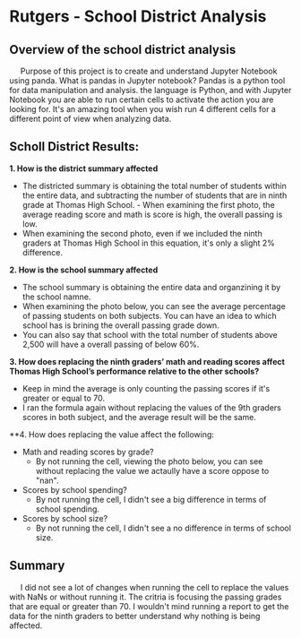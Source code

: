 # Rutgers - School District Analysis

## Overview of the school district analysis
&nbsp;&nbsp;&nbsp;&nbsp; Purpose of this project is to create and understand Jupyter Notebook using panda. What is pandas in Jupyter notebook? Pandas is a python tool for data manipulation and analysis. the language is Python, and with Jupyter Notebook you are able to run certain cells to activate the action you are looking for. It's an amazing tool when you wish run 4 different cells for a different point of view when analyzing data.  


## Scholl District Results:   
**1. How is the district summary affected**
  - The districted summary is obtaining the total number of students within the entire data, and subtracting the number of students that are in ninth grade at Thomas High School.   - When examining the first photo, the average reading score and math is score is high, the overall passing is low.  
  - When examining the second photo, even if we included the ninth graders at Thomas High School in this equation, it's only a slight 2% difference.

**2. How is the school summary affected**
  - The school summary is obtaining the entire data and organzining it by the school namne. 
  - When examining the photo below, you can see the average percentage of passing students on both subjects. You can have an idea to which school has is brining the overall passing grade down. 
  - You can also say that school with the total number of students above 2,500 will have a overall passing of below 60%.  

**3. How does replacing the ninth graders’ math and reading scores affect Thomas High School’s performance relative to the other schools?**
  - Keep in mind the average is only counting the passing scores if it's greater or equal to 70.
  - I ran the formula again without replacing the values of the 9th graders scores in both subject, and the average result will be the same.   

**4. How does replacing the value affect the following:
  - Math and reading scores by grade?
    - By not running the cell, viewing the photo below, you can see without replacing the value we actaully have a score oppose to "nan".
  - Scores by school spending? 
    - By not running the cell, I didn't see a big difference in terms of school spending. 
  - Scores by school size?
    - By not running the cell, I didn't see a no difference in terms of school size. 


## Summary
&nbsp;&nbsp;&nbsp;&nbsp; I did not see a lot of changes when running the cell to replace the values with NaNs or without running it. The critria is focusing the passing grades that are equal or greater than 70. I wouldn't mind running a report to get the data for the ninth graders to better understand why nothing is being affected. 
